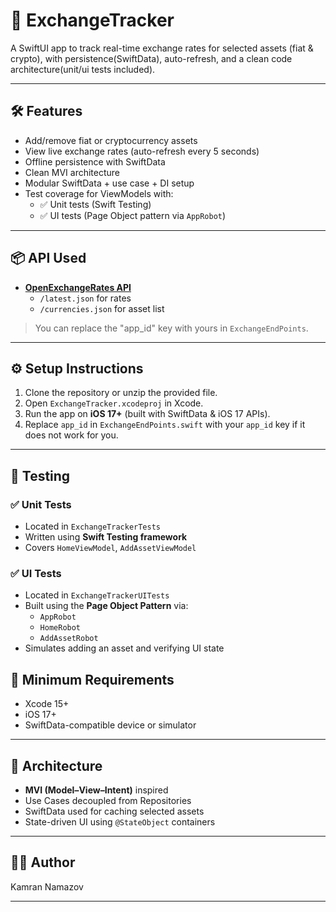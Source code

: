 # 💱 ExchangeTracker

A SwiftUI app to track real-time exchange rates for selected assets (fiat & crypto), with persistence(SwiftData), auto-refresh, and a clean code architecture(unit/ui tests included).

---

## 🛠 Features

- Add/remove fiat or cryptocurrency assets
- View live exchange rates (auto-refresh every 5 seconds)
- Offline persistence with SwiftData
- Clean MVI architecture
- Modular SwiftData + use case + DI setup
- Test coverage for ViewModels with:
  - ✅ Unit tests (Swift Testing)
  - ✅ UI tests (Page Object pattern via `AppRobot`)

---

## 📦 API Used

- **[OpenExchangeRates API](https://openexchangerates.org/)**  
  - `/latest.json` for rates  
  - `/currencies.json` for asset list  

> You can replace the "app_id" key with yours in `ExchangeEndPoints`.

---

## ⚙️ Setup Instructions

1. Clone the repository or unzip the provided file.
2. Open `ExchangeTracker.xcodeproj` in Xcode.
3. Run the app on **iOS 17+** (built with SwiftData & iOS 17 APIs).
4. Replace `app_id` in `ExchangeEndPoints.swift` with your `app_id` key if it does not work for you.

---

## 🧪 Testing

### ✅ Unit Tests

- Located in `ExchangeTrackerTests`
- Written using **Swift Testing framework**
- Covers `HomeViewModel`, `AddAssetViewModel`

### ✅ UI Tests

- Located in `ExchangeTrackerUITests`
- Built using the **Page Object Pattern** via:
  - `AppRobot`
  - `HomeRobot`
  - `AddAssetRobot`
- Simulates adding an asset and verifying UI state

## 📱 Minimum Requirements

- Xcode 15+
- iOS 17+
- SwiftData-compatible device or simulator

---

## 🧼 Architecture

- **MVI (Model–View–Intent)** inspired
- Use Cases decoupled from Repositories
- SwiftData used for caching selected assets
- State-driven UI using `@StateObject` containers

---

## 👨‍💻 Author

Kamran Namazov  

---


